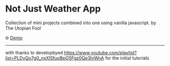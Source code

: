 # Not Just Weather App

Collection of mini projects combined into one using vanilla javascript.
by The Utopian Fool

:globe_with_meridians:
[Demo](https://weather.utopianfool.co.uk)

------------------------------------------------------

with thanks to developbyed
https://www.youtube.com/playlist?list=PLDyQo7g0_nsXlSfuoBpG5Fgz0Qe3IvWnA
for the initial tutorials
